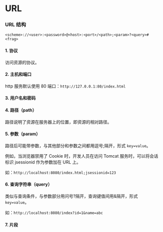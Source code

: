 # URL

### URL 结构

```
<scheme>://<user>:<password>@<host>:<port>/<path>;<param>?<query>#<frag>
```

#### 1. 协议
访问资源的协议。

#### 2. 主机和端口
http 服务默认使用 80 端口：`http://127.0.0.1:80/index.html`

#### 3. 用户名和密码

#### 4. 路径（path）
路径说明了资源在服务器上的位置，即资源的相对路径。

#### 5. 参数（param）
路径后可能带参数，与其他部分和参数之间都用逗号;隔开，形式 `key=value`。

例如，当浏览器禁用了 Cookie 时，开发人员在访问 Tomcat 服务时，可以将会话标识 jsessionid 作为参数加在 URL 上。

如：`http://localhost:8080/index.html;jsessionid=123`

#### 6. 查询字符串（query）
类似与查询条件，与参数部分用问号?隔开，查询键值间用&隔开，形式 `key=value`。

如：`http://localhost:8080/index?id=1&name=abc`

#### 7. 片段
